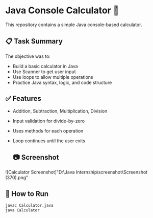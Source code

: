 # Java Console Calculator 🧮

This repository contains a simple Java console-based calculator.

## 📋 Task Summary

The objective was to:
- Build a basic calculator in Java
- Use Scanner to get user input
- Use loops to allow multiple operations
- Practice Java syntax, logic, and code structure

## ✅ Features

- Addition, Subtraction, Multiplication, Division
- Input validation for divide-by-zero
- Uses methods for each operation
- Loop continues until the user exits

  ## 📷 Screenshot

![Calculator Screenshot]"D:\Java Internship\screenshot\Screenshot (370).png"


## 🚀 How to Run

```bash
javac Calculator.java
java Calculator
